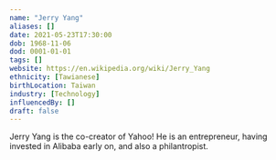 ```yaml
---
name: "Jerry Yang"
aliases: []
date: 2021-05-23T17:30:00
dob: 1968-11-06
dod: 0001-01-01
tags: []
website: https://en.wikipedia.org/wiki/Jerry_Yang
ethnicity: [Tawianese]
birthLocation: Taiwan
industry: [Technology]
influencedBy: []
draft: false
---
```


Jerry Yang is the co-creator of Yahoo! He is an entrepreneur, having invested in Alibaba early on, and also a philantropist.
